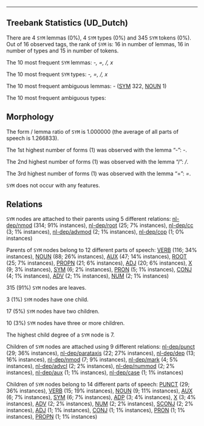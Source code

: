 

--------------------------------------------------------------------------------

## Treebank Statistics (UD_Dutch)

There are 4 `SYM` lemmas (0%), 4 `SYM` types (0%) and 345 `SYM` tokens (0%).
Out of 16 observed tags, the rank of `SYM` is: 16 in number of lemmas, 16 in number of types and 15 in number of tokens.

The 10 most frequent `SYM` lemmas: <em>-, =, /, x</em>

The 10 most frequent `SYM` types:  <em>-, =, /, x</em>

The 10 most frequent ambiguous lemmas: <em>-</em> ([SYM]() 322, [NOUN]() 1)

The 10 most frequent ambiguous types:  



## Morphology

The form / lemma ratio of `SYM` is 1.000000 (the average of all parts of speech is 1.266833).

The 1st highest number of forms (1) was observed with the lemma “-”: <em>-</em>.

The 2nd highest number of forms (1) was observed with the lemma “/”: <em>/</em>.

The 3rd highest number of forms (1) was observed with the lemma “=”: <em>=</em>.

`SYM` does not occur with any features.


## Relations

`SYM` nodes are attached to their parents using 5 different relations: [nl-dep/nmod]() (314; 91% instances), [nl-dep/root]() (25; 7% instances), [nl-dep/cc]() (3; 1% instances), [nl-dep/advmod]() (2; 1% instances), [nl-dep/cop]() (1; 0% instances)

Parents of `SYM` nodes belong to 12 different parts of speech: [VERB]() (116; 34% instances), [NOUN]() (88; 26% instances), [AUX]() (47; 14% instances), [ROOT]() (25; 7% instances), [PROPN]() (21; 6% instances), [ADJ]() (20; 6% instances), [X]() (9; 3% instances), [SYM]() (6; 2% instances), [PRON]() (5; 1% instances), [CONJ]() (4; 1% instances), [ADV]() (2; 1% instances), [NUM]() (2; 1% instances)

315 (91%) `SYM` nodes are leaves.

3 (1%) `SYM` nodes have one child.

17 (5%) `SYM` nodes have two children.

10 (3%) `SYM` nodes have three or more children.

The highest child degree of a `SYM` node is 7.

Children of `SYM` nodes are attached using 9 different relations: [nl-dep/punct]() (29; 36% instances), [nl-dep/parataxis]() (22; 27% instances), [nl-dep/dep]() (13; 16% instances), [nl-dep/nmod]() (7; 9% instances), [nl-dep/mark]() (4; 5% instances), [nl-dep/advcl]() (2; 2% instances), [nl-dep/nummod]() (2; 2% instances), [nl-dep/aux]() (1; 1% instances), [nl-dep/case]() (1; 1% instances)

Children of `SYM` nodes belong to 14 different parts of speech: [PUNCT]() (29; 36% instances), [VERB]() (15; 19% instances), [NOUN]() (9; 11% instances), [AUX]() (6; 7% instances), [SYM]() (6; 7% instances), [ADP]() (3; 4% instances), [X]() (3; 4% instances), [ADV]() (2; 2% instances), [NUM]() (2; 2% instances), [SCONJ]() (2; 2% instances), [ADJ]() (1; 1% instances), [CONJ]() (1; 1% instances), [PRON]() (1; 1% instances), [PROPN]() (1; 1% instances)

